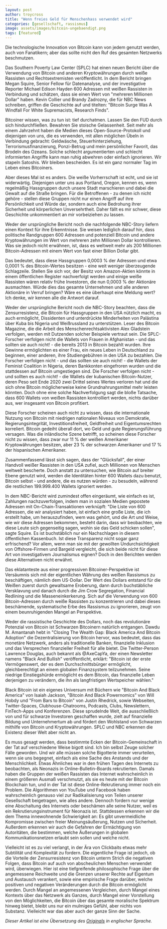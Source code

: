 ```yaml
---
layout: post
author: troycross
title: "Wenn freies Geld für Menschenhass verwendet wird"
categories: [gesellschaft, rassismus]
image: assets/images/bitcoin-ungebaendigt.png
tags: [featured]
---
```


Die technologische Innovation von Bitcoin kann von jedem genutzt werden, auch von Fanatikern; aber das sollte nicht den Ruf des gesamten Netzwerks beschmutzen.

Das Southern Poverty Law Center (SPLC) hat einen neuen Bericht über die Verwendung von Bitcoin und anderen Kryptowährungen durch weiße Rassisten und Rechtsextremisten veröffentlicht. In dem Bericht bringen Megan Squire, Senior Fellow für Datenanalyse, und der investigative Reporter Michael Edison Hayden 600 Adressen mit weißen Rassisten in Verbindung und schätzen, dass sie einen Wert von "mehreren Millionen Dollar" haben. Kevin Collier und Brandy Zadrozny, die für NBC News schreiben, griffen die Geschichte auf und titelten: "Bitcoin Surge Was A Windfall For White Supremacists, Research Finds".

Bitcoiner wissen, was zu tun ist: tief durchatmen. Lassen Sie den FUD durch sich hindurchfließen. Bewahren Sie stoische Gelassenheit. Seit mehr als einem Jahrzehnt haben die Medien dieses Open-Source-Protokoll und diejenigen von uns, die es verwenden, mit allen möglichen Übeln in Verbindung gebracht: Geldwäsche, Steuerhinterziehung, Terrorismusfinanzierung, Ponzi-Betrug und mein persönlicher Favorit, das Brodeln des Ozeans. Solche schlecht argumentierten und schlecht informierten Angriffe kann man ruhig abwehren oder einfach ignorieren. Wir stapeln Satoshis. Wir bleiben bescheiden. Es ist ein ganz normaler Tag im Leben eines Bitcoiners.

Aber dieses Mal ist es anders. Die weiße Vorherrschaft ist echt, und sie ist widerwärtig. Diejenigen unter uns aus Portland, Oregon, kennen es, wenn regelmäßig Hassgruppen durch unsere Stadt marschieren und dabei die Gewalt auf die Straße bringen. Für die Betroffenen - zu denen ich nicht gehöre - stellen diese Gruppen nicht nur einen Angriff auf ihre Persönlichkeit und Würde dar, sondern auch eine Bedrohung ihrer Sicherheit und körperlichen Unversehrtheit. Daher fällt es mir schwer, diese Geschichte unkommentiert an mir vorbeiziehen zu lassen.

Weder der ursprüngliche Bericht noch die nachfolgende NBC-Story liefern einen Kontext für ihre Erkenntnisse. Sie weisen lediglich darauf hin, dass politische Randgruppen 600 Adressen und potenziell Bitcoin und andere Kryptowährungen im Wert von mehreren zehn Millionen Dollar kontrollieren. Was sie jedoch nicht erwähnen, ist, dass es weltweit mehr als 200 Millionen Bitcoin-Adressen mit einem Wert von fast einer Billion Dollar gibt.

Das bedeutet, dass diese Hassgruppen 0,0003 % der Adressen und etwa 0,0001 % des Bitcoin-Wertes besitzen - eine weit weniger überzeugende Schlagzeile. Stellen Sie sich vor, der Besitz von Amazon-Aktien könnte in einem öffentlichen Register nachverfolgt werden und einige weiße Rassisten wären relativ frühe Investoren, die nun 0,0003 % der Aktionäre ausmachten. Würde dies das gesamte Unternehmen und alle anderen Aktionäre in Verruf bringen? Wäre es eine überhaupt eine Meldung wert? Ich denke, wir kennen alle die Antwort darauf.

Weder der ursprüngliche Bericht noch die NBC-Story beachten, dass die Zensurresistenz, die Bitcoin für Hassgruppen in den USA nützlich macht, es auch ermöglicht, Dissidenten und unterdrückte Minderheiten von Palästina über Kuba bis Nigeria und Weißrussland zu unterstützen. Leser des Bitcoin Magazine, die die Arbeit des Menschenrechtsaktivisten Alex Gladstein verfolgen, werden mit Dutzenden solcher Beispiele vertraut sein. Die SPLC-Forscher verfolgen nicht die Wallets von Frauen in Afghanistan - und das sollten sie auch nicht! - die bereits 2013 in Bitcoin bezahlt wurden. Ihre Gewinne ermöglichten es einer Frau, ein neues Leben in Deutschland zu beginnen, einer anderen, ihre Studiengebühren in den USA zu bezahlen. Die Forscher verfolgen nicht - und das sollten sie auch nicht! - die Wallets der Feminist Coalition in Nigeria, deren Bankkonten eingefroren wurden und die stattdessen auf Bitcoin umgestiegen sind. Die Forscher verfolgen nicht - und sollten es auch nicht! - die Wallets der kubanischen Bitcoin-Nutzer, deren Peso seit Ende 2020 zwei Drittel seines Wertes verloren hat und die sich ohne Bitcoin möglicherweise keine Grundnahrungsmittel mehr leisten könnten. Doch ohne eine solche Nachverfolgung sagt die bloße Tatsache, dass 600 Wallets von weißen Rassisten kontrolliert werden, nichts darüber aus, wer insgesamt von Bitcoin profitiert.

Diese Forscher scheinen auch nicht zu wissen, dass die internationale Nutzung von Bitcoin mit niedrigen nationalen Niveaus von Demokratie, Regierungsintegrität, Investitionsfreiheit, Geldfreiheit und Eigentumsrechten korreliert. Bitcoin gedeiht überall dort, wo Geld und gute Regierungsführung versagen. Was die inländische Szene betrifft, so scheinen diese Forscher nicht zu wissen, dass zwar nur 11 % der weißen Amerikaner Kryptowährungen besitzen, aber 23 % der schwarzen Amerikaner und 17 % der hispanischen Amerikaner.

Zusammenfassend lässt sich sagen, dass der "Glücksfall", der einer Handvoll weißer Rassisten in den USA zufiel, auch Millionen von Menschen weltweit bescherte. Doch anstatt zu untersuchen, wie Bitcoin auf breiter Ebene genutzt wird, werden die Identitäten hinter 600 Wallets dazu benutzt, Bitcoin selbst - und andere, die es nutzen würden - zu besudeln, während die restlichen 199.999.400 Wallets ignoriert werden.

In dem NBC-Bericht wird zumindest offen eingeräumt, wie einfach es ist, Zahlungen nachzuverfolgen, indem man in sozialen Medien gepostete Adressen mit On-Chain-Transaktionen verknüpft: "Die Liste von 600 Adressen, die wir analysiert haben, ist einfach eine große Liste, die ich erstellt habe, um herauszufinden, wem was gehört, und die Art und Weise, wie wir diese Adressen bekommen, besteht darin, dass wir beobachten, wie diese Leute sich gegenseitig sagen, wohin sie das Geld schicken sollen", sagte Squire. Es ist buchstäblich nur ein Nachschlagen in diesem öffentlichen Kassenbuch. Ist diese Transparenz nicht sogar ganz erfrischend? Vor allem, wenn man sie mit der gewollten Undurchsichtigkeit von Offshore-Firmen und Bargeld vergleicht, die sich beide nicht für diese Art von investigativem Journalismus eignen? Doch in den Berichten werden diese Alternativen nicht erwähnt.

Das eklatanteste aus einer progressiven Bitcoiner-Perspektive ist Versäumnis sich mit der eigentlichen Währung des weißen Rassismus zu beschäftigen, nämlich dem US-Dollar. Der Wert des Dollars entstand für die Weißen zuerst durch gewaltsame Eroberung, dann durch buchstäbliche Versklavung und danach durch die Jim Crow Segregation, Financial Redlining und die Masseneinkerkerung. Sich auf die Verwendung von 600 Bitcoin-Adressen durch weiße Rassisten zu konzentrieren und dabei dieses beschämende, systematische Erbe des Rassismus zu ignorieren, zeugt von einem beunruhigenden Mangel an Perspektive.

Weder die rassistische Geschichte des Dollars, noch das revolutionäre Potenzial von Bitcoin ist Schwarzen Bitcoinern natürlich entgangen. Dawdu M. Amantanah hebt in "Closing The Wealth Gap: Black America And Bitcoin Adoption" die Dezentralisierung von Bitcoin hervor, was bedeutet, dass das monetäre Netzwerk, anders als traditionelle Banken, finanzielle Inklusion und das Versprechen finanzieller Freiheit für alle bietet. Die Twitter-Person Lawrence Douglas, auch bekannt als @AxeCapYa, der einen Newsletter namens "Black And Bullish" veröffentlicht, erklärt: "Bitcoin ist der erste Vermögenswert, der es dem Durchschnittsbürger ermöglicht, gleichberechtigt an einem globalen Finanzsystem teilzunehmen. Seine niedrige Einstiegshürde ermöglicht es dem Bitcoin, das finanzielle Leben derjenigen zu verändern, die ihn als langfristigen Wertspeicher wählen."

Black Bitcoin ist ein eigenes Universum mit Büchern wie "Bitcoin And Black America" von Isaiah Jackson, "Bitcoin And Black Powernomics" von Will Hobdy und "From Bars to Bitcoin" von Justin Rhedrick, sowie Webseiten, Twitter-Spaces, Clubhouse-Chatrooms, Podcasts, Clubs, Newslettern, FinTech-Apps und Konferenzen. Diese sprudelnde Welt, die ausschließlich von und für schwarze Investoren geschaffen wurde, zielt auf finanzielle Bildung und Unternehmertum ab und fördert den Wohlstand von Schwarzen mithilfe von Bitcoin und Kryptowährungen. SPLC und NBC erkennen die Existenz dieser Welt aber nicht an.

Es muss gesagt werden, dass bestimmte Ecken der Bitcoin-Gemeinschaft in der Tat auf verschiedene Weise bigott sind. Ich bin selbst Zeuge solcher Fälle geworden. Und wir alle müssen solche Bigotterie immer verurteilen, wenn sie uns begegnet, einfach als eine Sache des Anstands und der Menschlichkeit. Etwas Ähnliches war in den frühen Tagen des Internets zu beobachten, als Neonazis in Online-Bulletin-Boards rekrutierten. Damals haben die Gruppen der weißen Rassisten das Internet wahrscheinlich in einem größeren Ausmaß verschmutzt, als sie es heute mit der Bitcoin Blockchain tun, und in der Tat ist diese Online-Rekrutierung immer noch ein Problem. Die Algorithmen von YouTube und Facebook haben wahrscheinlich genauso viel zur Radikalisierung von Teilen unserer Gesellschaft beigetragen, wie alles andere. Dennoch fordern nur wenige eine Abschaltung des Internets oder beschämen alle seine Nutzer, weil es ein Rekrutierungsinstrument für Neonazis ist. Stattdessen erkennen wir die dem Thema innewohnende Schwierigkeit an: Es gibt unvermeidliche Kompromisse zwischen freier Meinungsäußerung, Nutzen und Sicherheit. Außerdem erkennen wir auch die Gefahren der Ermächtigung von Autoritäten, die bestimmen, welche Äußerungen in globalen Kommunikationsnetzen erlaubt sein sollen und welche nicht.

Vielleicht ist es zu viel verlangt, in der Ära von Clickbaits etwas mehr Subtilität und Komplexität zu fordern. Die eigentliche Frage ist jedoch, ob die Vorteile der Zensurresistenz von Bitcoin unterm Strich die negativen Folgen, dass Bitcoin auf auch von abscheulichen Menschen verwendet wird, überwiegen. Hier ist eine tiefgreifende philosophische Frage über die angemessene Reichweite und die Grenzen unserer Rechte auf Eigentum und Austausch verankert, sowie eine empirische Frage darüber, welche positiven und negativen Veränderungen durch die Bitcoin ermöglicht werden. Durch Mangel an angemessenen Vergleichen, durch Mangel eines Kontexts über das Netzwerk als Ganzes, durch Mangel einer Vorstellung von den Möglichkeiten, die Bitcoin über das gesamte moralische Spektrum hinweg bietet, bleibt uns nur ein mulmiges Gefühl, aber nichts von Substanz. Vielleicht war das aber auch der ganze Sinn der Sache.

_Dieser Artikel ist eine Übersetzung des [Originals](https://bitcoinmagazine.com/culture/bitcoin-unbound-freedom-money-for-hate) in englischer Sprache._
